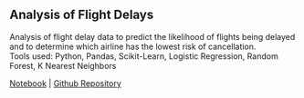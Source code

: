 ## Analysis of Flight Delays
Analysis of flight delay data to predict the likelihood of flights being delayed and to determine which airline has the lowest risk of cancellation.  
Tools used: Python, Pandas, Scikit-Learn, Logistic Regression, Random Forest, K Nearest Neighbors  

[Notebook](https://github.com/xzachx/Flight-Delays/blob/master/flight_delays.ipynb) | [Github Repository](https://github.com/xzachx/Flight-Delays)  

